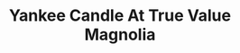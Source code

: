 ---
title: "Yankee Candle At True Value Magnolia"
url: /quezon-city/yankee-candle-at-true-value-magnolia/
shop: department store
---